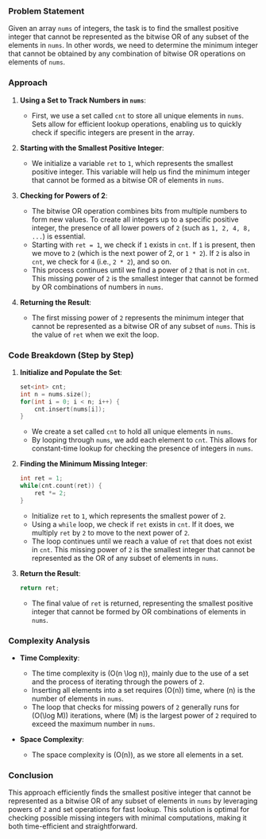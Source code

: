 ### Problem Statement

Given an array `nums` of integers, the task is to find the smallest positive integer that cannot be represented as the bitwise OR of any subset of the elements in `nums`. In other words, we need to determine the minimum integer that cannot be obtained by any combination of bitwise OR operations on elements of `nums`.

### Approach

1. **Using a Set to Track Numbers in `nums`**:
   - First, we use a set called `cnt` to store all unique elements in `nums`. Sets allow for efficient lookup operations, enabling us to quickly check if specific integers are present in the array.
   
2. **Starting with the Smallest Positive Integer**:
   - We initialize a variable `ret` to `1`, which represents the smallest positive integer. This variable will help us find the minimum integer that cannot be formed as a bitwise OR of elements in `nums`.
   
3. **Checking for Powers of 2**:
   - The bitwise OR operation combines bits from multiple numbers to form new values. To create all integers up to a specific positive integer, the presence of all lower powers of `2` (such as `1, 2, 4, 8, ...`) is essential.
   - Starting with `ret = 1`, we check if `1` exists in `cnt`. If `1` is present, then we move to `2` (which is the next power of 2, or `1 * 2`). If `2` is also in `cnt`, we check for `4` (i.e., `2 * 2`), and so on.
   - This process continues until we find a power of `2` that is not in `cnt`. This missing power of `2` is the smallest integer that cannot be formed by OR combinations of numbers in `nums`.

4. **Returning the Result**:
   - The first missing power of `2` represents the minimum integer that cannot be represented as a bitwise OR of any subset of `nums`. This is the value of `ret` when we exit the loop.

### Code Breakdown (Step by Step)

1. **Initialize and Populate the Set**:
   ```cpp
   set<int> cnt;
   int n = nums.size();
   for(int i = 0; i < n; i++) {
       cnt.insert(nums[i]);
   }
   ```
   - We create a set called `cnt` to hold all unique elements in `nums`.
   - By looping through `nums`, we add each element to `cnt`. This allows for constant-time lookup for checking the presence of integers in `nums`.

2. **Finding the Minimum Missing Integer**:
   ```cpp
   int ret = 1;
   while(cnt.count(ret)) {
       ret *= 2;
   }
   ```
   - Initialize `ret` to `1`, which represents the smallest power of `2`.
   - Using a `while` loop, we check if `ret` exists in `cnt`. If it does, we multiply `ret` by `2` to move to the next power of `2`.
   - The loop continues until we reach a value of `ret` that does not exist in `cnt`. This missing power of `2` is the smallest integer that cannot be represented as the OR of any subset of elements in `nums`.

3. **Return the Result**:
   ```cpp
   return ret;
   ```
   - The final value of `ret` is returned, representing the smallest positive integer that cannot be formed by OR combinations of elements in `nums`.

### Complexity Analysis

- **Time Complexity**:
  - The time complexity is \(O(n \log n)\), mainly due to the use of a set and the process of iterating through the powers of `2`.
  - Inserting all elements into a set requires \(O(n)\) time, where \(n\) is the number of elements in `nums`.
  - The loop that checks for missing powers of `2` generally runs for \(O(\log M)\) iterations, where \(M\) is the largest power of `2` required to exceed the maximum number in `nums`.

- **Space Complexity**:
  - The space complexity is \(O(n)\), as we store all elements in a set.

### Conclusion

This approach efficiently finds the smallest positive integer that cannot be represented as a bitwise OR of any subset of elements in `nums` by leveraging powers of `2` and set operations for fast lookup. This solution is optimal for checking possible missing integers with minimal computations, making it both time-efficient and straightforward.
